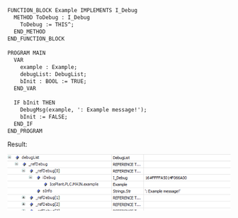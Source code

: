 ```
FUNCTION_BLOCK Example IMPLEMENTS I_Debug
  METHOD ToDebug : I_Debug
    ToDebug := THIS^;
  END_METHOD
END_FUNCTION_BLOCK

PROGRAM MAIN
  VAR
    example : Example;
    debugList: DebugList;
    bInit : BOOL := TRUE;
  END_VAR
  
  IF bInit THEN
    DebugMsg(example, ': Example message!');
    bInit := FALSE;
  END_IF
END_PROGRAM
```
Result:

![Debug Result](/Examples/Images/DbgResult.png)
